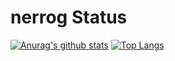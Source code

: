 # nerrog Status

[![Anurag's github stats](https://github-readme-stats.vercel.app/api?username=nerrog&theme=dark)](https://github.com/nerrog/)
[![Top Langs](https://github-readme-stats.vercel.app/api/top-langs/?username=nerrog&theme=dark)](https://github.com/nerrog/)
